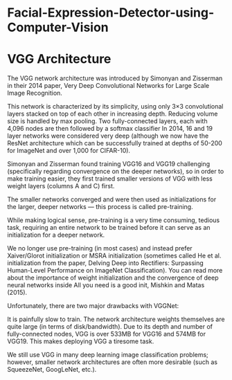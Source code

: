 # Facial-Expression-Detector-using-Computer-Vision

# VGG Architecture
The VGG network architecture was introduced by Simonyan and Zisserman in their 2014 paper, Very Deep Convolutional Networks for Large Scale Image Recognition.

This network is characterized by its simplicity, using only 3×3 convolutional layers stacked on top of each other in increasing depth. Reducing volume size is handled by max pooling. Two fully-connected layers, each with 4,096 nodes are then followed by a softmax classifier
                   In 2014, 16 and 19 layer networks were considered very deep (although we now have the ResNet architecture which can be successfully trained at depths of 50-200 for ImageNet and over 1,000 for CIFAR-10).

Simonyan and Zisserman found training VGG16 and VGG19 challenging (specifically regarding convergence on the deeper networks), so in order to make training easier, they first trained smaller versions of VGG with less weight layers (columns A and C) first.

The smaller networks converged and were then used as initializations for the larger, deeper networks — this process is called pre-training.

While making logical sense, pre-training is a very time consuming, tedious task, requiring an entire network to be trained before it can serve as an initialization for a deeper network.

We no longer use pre-training (in most cases) and instead prefer Xaiver/Glorot initialization or MSRA initialization (sometimes called He et al. initialization from the paper, Delving Deep into Rectifiers: Surpassing Human-Level Performance on ImageNet Classification). You can read more about the importance of weight initialization and the convergence of deep neural networks inside All you need is a good init, Mishkin and Matas (2015).

Unfortunately, there are two major drawbacks with VGGNet:

It is painfully slow to train.
The network architecture weights themselves are quite large (in terms of disk/bandwidth).
Due to its depth and number of fully-connected nodes, VGG is over 533MB for VGG16 and 574MB for VGG19. This makes deploying VGG a tiresome task.

We still use VGG in many deep learning image classification problems; however, smaller network architectures are often more desirable (such as SqueezeNet, GoogLeNet, etc.).
